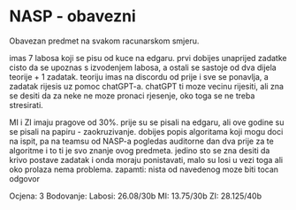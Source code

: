 # NASP - obavezni

Obavezan predmet na svakom racunarskom smjeru. 

imas 7 labosa koji se pisu od kuce na edgaru. prvi dobijes unaprijed zadatke cisto da se upoznas s izvodenjem labosa, a ostali se sastoje od dva dijela teorije + 1 zadatak. teoriju imas na discordu od prije i sve se ponavlja, a zadatak rijesis uz pomoc chatGPT-a. chatGPT ti moze vecinu rijesiti, ali zna se desiti da za neke ne moze pronaci rjesenje, oko toga se ne treba stresirati.

MI i ZI imaju pragove od 30%. prije su se pisali na edgaru, ali ove godine su se pisali na papiru - zaokruzivanje. dobijes popis algoritama koji mogu doci na ispit, pa na teamsu od NASP-a pogledas auditorne dan dva prije za te algoritme i to ti je svo znanje ovog predmeta. jedino sto se zna desiti da krivo postave zadatak i onda moraju ponistavati, malo su losi u vezi toga ali oko prolaza nema problema. zapamti: nista od navedenog moze biti tocan odgovor

Ocjena: 3
Bodovanje:
    Labosi: 26.08/30b
    MI: 13.75/30b
    ZI: 28.125/40b
